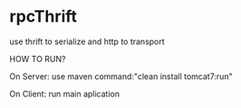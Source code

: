 rpcThrift
=========

use thrift to serialize and http to transport


HOW TO RUN?

On Server:
  use maven command:"clean install tomcat7:run"
  
On Client:
 run main aplication
